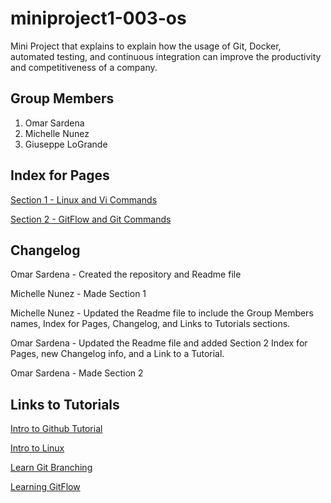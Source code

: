 # miniproject1-003-os
Mini Project that explains to explain how the usage of Git, Docker, automated testing, and continuous integration can improve the productivity and competitiveness of a company.

## Group Members
1. Omar Sardena
2. Michelle Nunez
3. Giuseppe LoGrande

## Index for Pages
[Section 1 - Linux and Vi Commands](https://github.com/osardena/miniproject1-003-os/blob/master/Section%201%20-%20Linux%20and%20Vi%20Commands.md "Linux and Vi Commands")

[Section 2 - GitFlow and Git Commands](https://github.com/osardena/miniproject1-003-os/blob/master/Section%202%20-%20GitFlow%20and%20Git%20Commands.md "GitFlow and Git Commands")

## Changelog
Omar Sardena - Created the repository and Readme file

Michelle Nunez - Made Section 1

Michelle Nunez - Updated the Readme file to include the Group Members names, Index for Pages, Changelog, and Links to Tutorials sections.

Omar Sardena - Updated the Readme file and added Section 2 Index for Pages, new Changelog info, and a Link to a Tutorial.

Omar Sardena - Made Section 2

## Links to Tutorials
[Intro to Github Tutorial](https://guides.github.com/activities/hello-world/ "Intro to Github")

[Intro to Linux](https://training.linuxfoundation.org/training/introduction-to-linux/ "Intro to Linux")

[Learn Git Branching](https://learngitbranching.js.org "Learn Git Branching")

[Learning GitFlow](https://www.atlassian.com/git/tutorials/comparing-workflows/gitflow-workflow)


